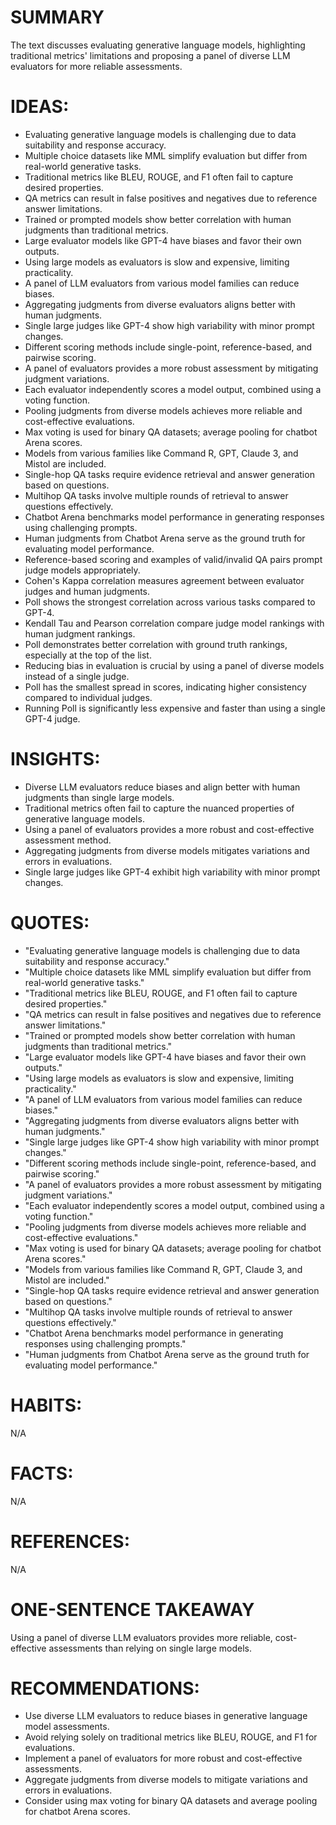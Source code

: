 # SUMMARY
The text discusses evaluating generative language models, highlighting traditional metrics' limitations and proposing a panel of diverse LLM evaluators for more reliable assessments.

# IDEAS:
- Evaluating generative language models is challenging due to data suitability and response accuracy.
- Multiple choice datasets like MML simplify evaluation but differ from real-world generative tasks.
- Traditional metrics like BLEU, ROUGE, and F1 often fail to capture desired properties.
- QA metrics can result in false positives and negatives due to reference answer limitations.
- Trained or prompted models show better correlation with human judgments than traditional metrics.
- Large evaluator models like GPT-4 have biases and favor their own outputs.
- Using large models as evaluators is slow and expensive, limiting practicality.
- A panel of LLM evaluators from various model families can reduce biases.
- Aggregating judgments from diverse evaluators aligns better with human judgments.
- Single large judges like GPT-4 show high variability with minor prompt changes.
- Different scoring methods include single-point, reference-based, and pairwise scoring.
- A panel of evaluators provides a more robust assessment by mitigating judgment variations.
- Each evaluator independently scores a model output, combined using a voting function.
- Pooling judgments from diverse models achieves more reliable and cost-effective evaluations.
- Max voting is used for binary QA datasets; average pooling for chatbot Arena scores.
- Models from various families like Command R, GPT, Claude 3, and Mistol are included.
- Single-hop QA tasks require evidence retrieval and answer generation based on questions.
- Multihop QA tasks involve multiple rounds of retrieval to answer questions effectively.
- Chatbot Arena benchmarks model performance in generating responses using challenging prompts.
- Human judgments from Chatbot Arena serve as the ground truth for evaluating model performance.
- Reference-based scoring and examples of valid/invalid QA pairs prompt judge models appropriately.
- Cohen's Kappa correlation measures agreement between evaluator judges and human judgments.
- Poll shows the strongest correlation across various tasks compared to GPT-4.
- Kendall Tau and Pearson correlation compare judge model rankings with human judgment rankings.
- Poll demonstrates better correlation with ground truth rankings, especially at the top of the list.
- Reducing bias in evaluation is crucial by using a panel of diverse models instead of a single judge.
- Poll has the smallest spread in scores, indicating higher consistency compared to individual judges.
- Running Poll is significantly less expensive and faster than using a single GPT-4 judge.

# INSIGHTS:
- Diverse LLM evaluators reduce biases and align better with human judgments than single large models.
- Traditional metrics often fail to capture the nuanced properties of generative language models.
- Using a panel of evaluators provides a more robust and cost-effective assessment method.
- Aggregating judgments from diverse models mitigates variations and errors in evaluations.
- Single large judges like GPT-4 exhibit high variability with minor prompt changes.

# QUOTES:
- "Evaluating generative language models is challenging due to data suitability and response accuracy."
- "Multiple choice datasets like MML simplify evaluation but differ from real-world generative tasks."
- "Traditional metrics like BLEU, ROUGE, and F1 often fail to capture desired properties."
- "QA metrics can result in false positives and negatives due to reference answer limitations."
- "Trained or prompted models show better correlation with human judgments than traditional metrics."
- "Large evaluator models like GPT-4 have biases and favor their own outputs."
- "Using large models as evaluators is slow and expensive, limiting practicality."
- "A panel of LLM evaluators from various model families can reduce biases."
- "Aggregating judgments from diverse evaluators aligns better with human judgments."
- "Single large judges like GPT-4 show high variability with minor prompt changes."
- "Different scoring methods include single-point, reference-based, and pairwise scoring."
- "A panel of evaluators provides a more robust assessment by mitigating judgment variations."
- "Each evaluator independently scores a model output, combined using a voting function."
- "Pooling judgments from diverse models achieves more reliable and cost-effective evaluations."
- "Max voting is used for binary QA datasets; average pooling for chatbot Arena scores."
- "Models from various families like Command R, GPT, Claude 3, and Mistol are included."
- "Single-hop QA tasks require evidence retrieval and answer generation based on questions."
- "Multihop QA tasks involve multiple rounds of retrieval to answer questions effectively."
- "Chatbot Arena benchmarks model performance in generating responses using challenging prompts."
- "Human judgments from Chatbot Arena serve as the ground truth for evaluating model performance."

# HABITS:
N/A

# FACTS:
N/A

# REFERENCES:
N/A

# ONE-SENTENCE TAKEAWAY
Using a panel of diverse LLM evaluators provides more reliable, cost-effective assessments than relying on single large models.

# RECOMMENDATIONS:
- Use diverse LLM evaluators to reduce biases in generative language model assessments.
- Avoid relying solely on traditional metrics like BLEU, ROUGE, and F1 for evaluations.
- Implement a panel of evaluators for more robust and cost-effective assessments.
- Aggregate judgments from diverse models to mitigate variations and errors in evaluations.
- Consider using max voting for binary QA datasets and average pooling for chatbot Arena scores.